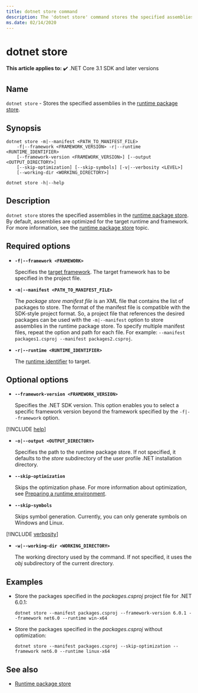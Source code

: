 ```yaml
---
title: dotnet store command
description: The 'dotnet store' command stores the specified assemblies in the runtime package store.
ms.date: 02/14/2020
---
```

# dotnet store

**This article applies to:** ✔️ .NET Core 3.1 SDK and later versions

## Name

`dotnet store` - Stores the specified assemblies in the [runtime package store](../deploying/runtime-store.md).

## Synopsis

```dotnetcli
dotnet store -m|--manifest <PATH_TO_MANIFEST_FILE>
    -f|--framework <FRAMEWORK_VERSION> -r|--runtime <RUNTIME_IDENTIFIER>
    [--framework-version <FRAMEWORK_VERSION>] [--output <OUTPUT_DIRECTORY>]
    [--skip-optimization] [--skip-symbols] [-v|--verbosity <LEVEL>]
    [--working-dir <WORKING_DIRECTORY>]

dotnet store -h|--help
```

## Description

`dotnet store` stores the specified assemblies in the [runtime package store](../deploying/runtime-store.md). By default, assemblies are optimized for the target runtime and framework. For more information, see the [runtime package store](../deploying/runtime-store.md) topic.

## Required options

<!-- markdownlint-disable MD012 -->

- **`-f|--framework <FRAMEWORK>`**

  Specifies the [target framework](../../standard/frameworks.md). The target framework has to be specified in the project file.

- **`-m|--manifest <PATH_TO_MANIFEST_FILE>`**

  The *package store manifest file* is an XML file that contains the list of packages to store. The format of the manifest file is compatible with the SDK-style project format. So, a project file that references the desired packages can be used with the `-m|--manifest` option to store assemblies in the runtime package store. To specify multiple manifest files, repeat the option and path for each file. For example: `--manifest packages1.csproj --manifest packages2.csproj`.

- **`-r|--runtime <RUNTIME_IDENTIFIER>`**

  The [runtime identifier](../rid-catalog.md) to target.

## Optional options

- **`--framework-version <FRAMEWORK_VERSION>`**

  Specifies the .NET SDK version. This option enables you to select a specific framework version beyond the framework specified by the `-f|--framework` option.

[!INCLUDE [help](../../../includes/cli-help.md)]

- **`-o|--output <OUTPUT_DIRECTORY>`**

  Specifies the path to the runtime package store. If not specified, it defaults to the *store* subdirectory of the user profile .NET installation directory.

- **`--skip-optimization`**

  Skips the optimization phase. For more information about optimization, see [Preparing a runtime environment](../deploying/runtime-store.md#preparing-a-runtime-environment).

- **`--skip-symbols`**

  Skips symbol generation. Currently, you can only generate symbols on Windows and Linux.

[!INCLUDE [verbosity](../../../includes/cli-verbosity.md)]

- **`-w|--working-dir <WORKING_DIRECTORY>`**

  The working directory used by the command. If not specified, it uses the *obj* subdirectory of the current directory.

## Examples

- Store the packages specified in the *packages.csproj* project file for .NET 6.0.1:

  ```dotnetcli
  dotnet store --manifest packages.csproj --framework-version 6.0.1 --framework net6.0 --runtime win-x64
  ```

- Store the packages specified in the *packages.csproj* without optimization:

  ```dotnetcli
  dotnet store --manifest packages.csproj --skip-optimization --framework net6.0 --runtime linux-x64
  ```

## See also

- [Runtime package store](../deploying/runtime-store.md)
